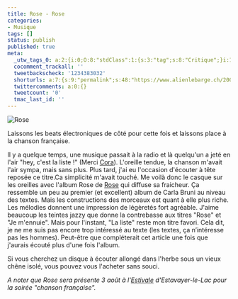 ```yaml
---
title: Rose - Rose
categories:
- Musique
tags: []
status: publish
published: true
meta:
  _utw_tags_0: a:2:{i:0;O:8:"stdClass":1:{s:3:"tag";s:8:"Critique";}i:1;O:8:"stdClass":1:{s:3:"tag";s:7:"Musique";}}
  cocomment_trackall: ''
  tweetbackscheck: '1234383032'
  shorturls: a:7:{s:9:"permalink";s:48:"https://www.alienlebarge.ch/2007/06/14/rose-rose/";s:7:"tinyurl";s:25:"https://tinyurl.com/cmgdj2";s:4:"isgd";s:17:"https://is.gd/jcKP";s:5:"bitly";s:19:"https://bit.ly/Dh7uG";s:5:"snipr";s:22:"https://snipr.com/bph5d";s:5:"snurl";s:22:"https://snurl.com/bph5d";s:7:"snipurl";s:24:"https://snipurl.com/bph5d";}
  twittercomments: a:0:{}
  tweetcount: '0'
  tmac_last_id: ''
---
```

<img src="https://dlgjp9x71cipk.cloudfront.net/2007/06/rose.png" alt="Rose" />

Laissons les beats électroniques de côté pour cette fois et laissons place à la chanson française.

Il y a quelque temps, une musique passait à la radio et là quelqu'un a jeté en l'air "hey, c'est la liste !" (Merci <a href="https://supercora.skyblog.com/" title="Le blog de cora">Cora</a>). L'oreille tendue, la chanson m'avait l'air sympa, mais sans plus. Plus tard, j'ai eu l'occasion d'écouter à tête reposée ce titre.Ca simplicité m'avait touché.
Me voilà donc le casque sur les oreilles avec l'album Rose de <a href="https://www.rose-lesite.fr/" title="Le site de Rose">Rose</a> qui diffuse sa fraicheur. Ça ressemble un peu au premier (et excellent) album de Carla Bruni au niveau des textes. Mais les constructions des morceaux est quant à elle plus riche. Les mélodies donnent une impression de légèretés fort agréable. J'aime beaucoup les teintes jazzy que donne la contrebasse aux titres "Rose" et "Je m'ennuie". Mais pour l'instant, "La liste" reste mon titre favori.
Cela dit, je ne me suis pas encore trop intéressé au texte (les textes, ça n’intéresse pas les hommes). Peut-être que compléterait cet article une fois que j'aurais écouté plus d'une fois l'album.

Si vous cherchez un disque à écouter allongé dans l'herbe sous un vieux chêne isolé, vous pouvez vous l'acheter sans souci.

<em>A noter que Rose sera présente 3 août à l'<a href="https://www.estivale.ch/" title="Le site de l'estivale">Estivale</a> d'Estavayer-le-Lac pour la soirée "chanson française". </em>
